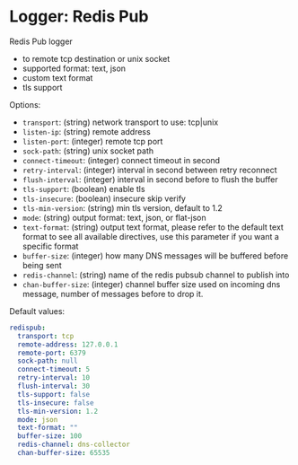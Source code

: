 
# Logger: Redis Pub

Redis Pub logger
* to remote tcp destination or unix socket
* supported format: text, json
* custom text format
* tls support

Options:
- `transport`: (string) network transport to use: tcp|unix
- `listen-ip`: (string) remote address
- `listen-port`: (integer) remote tcp port
- `sock-path`: (string) unix socket path
- `connect-timeout`: (integer) connect timeout in second
- `retry-interval`: (integer) interval in second between retry reconnect
- `flush-interval`: (integer) interval in second before to flush the buffer
- `tls-support`: (boolean) enable tls
- `tls-insecure`: (boolean) insecure skip verify
- `tls-min-version`: (string) min tls version, default to 1.2
- `mode`: (string)  output format: text, json, or flat-json
- `text-format`: (string) output text format, please refer to the default text format to see all available directives, use this parameter if you want a specific format
- `buffer-size`: (integer) how many DNS messages will be buffered before being sent
- `redis-channel`: (string) name of the redis pubsub channel to publish into
- `chan-buffer-size`: (integer) channel buffer size used on incoming dns message, number of messages before to drop it.

Default values:

```yaml
redispub:
  transport: tcp
  remote-address: 127.0.0.1
  remote-port: 6379
  sock-path: null
  connect-timeout: 5
  retry-interval: 10
  flush-interval: 30
  tls-support: false
  tls-insecure: false
  tls-min-version: 1.2
  mode: json
  text-format: ""
  buffer-size: 100
  redis-channel: dns-collector
  chan-buffer-size: 65535
```
